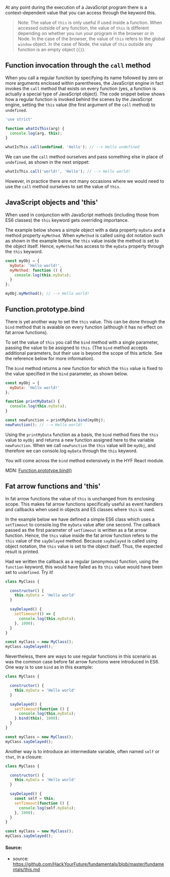 At any point during the execution of a JavaScript program there is a context-dependent value that you can access through the keyword this.

> Note: The value of `this` is only useful if used inside a function. When accessed outside of any function, the value of `this` is different depending on whether you run your program in the browser or in Node. In the case of the browser, the value of `this` refers to the global `window` object. In the case of Node, the value of `this` outside any function is an empty object (`{}`).


## Function invocation through the `call` method
When you call a regular function by specifying its name followed by zero or more arguments enclosed within parentheses, the JavaScript engine in fact invokes the `call` method that exists on every function (yes, a function is actually a special type of JavaScript object). The code snippet below shows how a regular function is invoked behind the scenes by the JavaScript engine, setting the `this` value (the first argument of the `call` method) to `undefined`.

```js
'use strict'

function whatIsThis(arg) {
  console.log(arg, this);
}

whatIsThis.call(undefined, 'Hello'); // --> Hello undefined
```

We can use the `call` method ourselves and pass something else in place of `undefined`, as shown in the next snippet:

```js
whatIsThis.call('world!', 'Hello'); // --> Hello world!
```

However, in practice there are not many occasions where we would need to use the `call` method ourselves to set the value of `this`.

## JavaScript objects and 'this'

When used in conjunction with JavaScript methods (including those from ES6 classes) the `this` keyword gets overriding importance.

The example below shows a simple object with a data property `myData` and a method property `myMethod`. When `myMethod` is called using dot notation such as shown in the example below, the `this` value inside the method is set to the object itself. Hence, `myMethod` has access to the `myData` property through the `this` keyword.

```js
const myObj = {
  myData: 'Hello world!',
  myMethod: function () {
    console.log(this.myData);
  }
};

myObj.myMethod(); // --> Hello world!
```

## Function.prototype.bind

There is yet another way to set the `this` value. This can be done through the `bind` method that is avaiable on every function (although it has no effect on fat arrow functions).

To set the value of `this` you call the `bind` method with a single parameter, passing the value to be assigned to `this`. (The `bind` method accepts additional parameters, but their use is beyond the scope of this article. See the reference below for more information).

The `bind` method returns a new function for which the `this` value is fixed to the value specified in the `bind` parameter, as shown below.

```js
const myObj = {
  myData: 'Hello world!'
};

function printMyData() {
  console.log(this.myData);
}

const newFunction = printMyData.bind(myObj);
newFunction(); // --> Hello world!
```

Using the `printMyData` function as a basis, the `bind` method fixes the `this` value to `myObj` and returns a new function assigned here to the variable `newFunction`. When we call `newFunction` the `this` value will be `myObj`, and therefore we can console.log `myData` through the `this` keyword.

You will come across the `bind` method extensively in the HYF React module.

MDN: [Function.prototype.bind()](https://developer.mozilla.org/en-US/docs/Web/JavaScript/Reference/Global_objects/Function/bind)

## Fat arrow functions and 'this'
In fat arrow functions the value of `this` is unchanged from its enclosing scope. This makes fat arrow functions specifically useful as event handlers and callbacks when used in objects and ES classes where `this` is used.

In the example below we have defined a simple ES6 class which uses a `setTimeout` to console.log the `myData` value after one second. The callback passed as the first parameter of `setTimeout` is written as a fat arrow function. Hence, the `this` value inside the fat arrow function refers to the `this` value of the `sayDelayed` method. Because `sayDelayed` is called using object notation, the `this` value is set to the object itself. Thus, the expected result is printed.

Had we written the callback as a regular (anonymous) function, using the `function` keyword, this would have failed as its `this` value would have been set to `undefined`. Try it!

```js
class MyClass {

  constructor() {
    this.myData = 'Hello world'
  }

  sayDelayed() {
    setTimeout(() => {
      console.log(this.myData);
    }, 1000);
  }
}

const myClass = new MyClass();
myClass.sayDelayed();
```

Nevertheless, there are ways to use regular functions in this scenario as was the common case before fat arrow functions were introduced in ES6. One way is to use `bind` as in this example:

```js
class MyClass {

  constructor() {
    this.myData = 'Hello world'
  }

  sayDelayed() {
    setTimeout(function () {
      console.log(this.myData);
    }.bind(this), 1000);
  }
}

const myClass = new MyClass();
myClass.sayDelayed();
```

Another way is to introduce an intermediate variable, often named `self` or `that`, in a closure:

```js
class MyClass {

  constructor() {
    this.myData = 'Hello world'
  }

  sayDelayed() {
    const self = this;
    setTimeout(function () {
      console.log(self.myData);
    }, 1000);
  }
}

const myClass = new MyClass();
myClass.sayDelayed();
```

#### Source:
- source: https://github.com/HackYourFuture/fundamentals/blob/master/fundamentals/this.md
